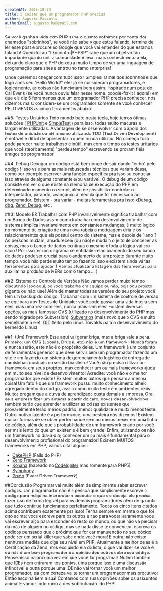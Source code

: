 ```yaml
---
createdAt: 2018-10-24
title: 5 coisas que um programador PHP precisa
author: Augusto Pascutti
authorEmail: augusto.hp@gmail.com
---
```


Se você ganha a vida com PHP sabe o quanto sofremos por conta dos chamados "sobrinhos", se você não sabe o que estou falando, termine de ler esse post e procure no Google que você vai entender do que estamos falando! Quem foi ao "I Encontro|PHPSP" sabe que um objetivo tão importante quanto unir a comunidade é levar mais conhecimento a ela, deixando claro que o PHP deixou a muito tempo de ser uma linguagem de programação para sites e entrou no ramo enterprise! 

Onde queremos chegar com tudo isso? Simples! O mal dos sobrinhos é que logo após seu "Hello World!" eles já se consideram programadores, e logicamente, as coisas não funcionam bem assim. Inspirado [num post do Cal Evans](http://blog.calevans.com/2009/02/09/5-tools-every-php-developer-should-master/) (se você nunca ouviu falar nesse nome, google-for-it ! agora!) em que ele diz 5 ferramentas que um programador PHP precisa conhecer, nós dizemos mais: considere-se um programador somente se você conhecer PELO MENOS as cinco ferramentas abaixo! 

##5: Testes Unitários
Todo mundo bate nesta tecla, hoje temos ótimas soluções ( [PHPUnit](http://www.phpunit.de/) e [SimpleTest](http://www.simpletest.org/) ) para isso, todas muito maduras e largamente utilizadas. A vantagem de se desenvolver com o apoio dos testes de unidade ou até mesmo utilizando TDD (Test Driven Development) é notável e díficil de apresentar a quem nunca utilizou. No começo tudo pode parecer muito trabalhoso e inútil, mas com o tempo os testes unitários que você (teoricamente) "perdeu tempo" escrevendo se provam fiéis amigos do programador.

##4: Debug
Debugar um código está bem longe de sair dando "echo" pelo código ! Isso vale para as mais rebuscadas técnicas que variam dessa, como por exemplo escrever uma função específica pra isso ou controlar isso através de alguma constante e/ou variável. O debug de um código consiste em ver o que existe na memória de execução do PHP em determinado momento do script, além de possíbilitar controlar o interpretador, parando, avançando a medida que for necessário ao programador. Existem - pra variar - muitas ferramentas pra isso: [xDebug](http://www.xdebug.org/), [dbg](http://www.nusphere.com/products/php_debugger.htm), [Zend_Debug](http://www.zend.com/en/community/pdt), etc ...

##3: Modelo ER
Trabalhar com PHP invariavelmente significa trabalhar com um Banco de Dados assim como trabalhar com desenvolvimento de sistemas implica invariavelmente em constantes mudanças; é muito lógico no momento de criação de uma nova tabela a modelagem dela e os relacionamentos que ela possui dentro do sistema, mas e depois de 1 ano ? As pessoas mudam, amadurecem (ou não) e mudam o jeito de conceber as coisas, mas o banco de dados continua o mesmo e toda a lógica vai pro saco ! Por isso ter um diagrama de entidade-relacionamento do seu banco de dados pode ser crucial para o andamento de um projeto durante muito tempo, você não perde muito tempo fazendo isso e existem ainda várias ferramentas para ajudar!
( Vamos atualizar a listagem das ferramentas para auxiliar na produão de MERs com o tempo ... )

##2: Sistema de Controle de Versões
Não vamos perder muito tempo discutindo isso aqui, se você trabalha em equipe ou não, seja seu projeto gigante ou não: use! Além de manter todas as versões do seu projeto você têm um backup do código. Trabalhar com um sistema de controle de versão se equipara aos Testes de Unidade: você pode passar uma vida inteira sem eles, mas uma vez com eles, nunca mais sem eles!
Existem diversas opções, as mais famosas: [CVS](http://ximbiot.com/cvs/wiki/) (utilizado no desenvolvimento do PHP mas sendo migrado pro Subversion), [Subversion](http://subversion.tigris.org/) (mais novo que o CVS e muito semelhante a ele), [GIT](http://git-scm.com/) (feito pelo Linus Torvalds para o desenvolvimento do kernel do Linux)

##1: (Um) Framework
Esse aqui vai gerar briga, mas a briga vale a pena. Primeiro: um CMS (Joomla, Drupal, etc) não é um framework ! Nunca foram e nunca serão, este não é o propósito deles. Um framework é um conjunto de ferramentas genérico que deve servir bem um programador fazendo um site e um fazendo um sistema de gerenciamento logístico de entrega de camisinhas musicais no sertão brasileiro!
Você não precisa utilizar um framework em seus projetos, mas conhecer um ou mais frameworks ajuda em muito seu nível de desenvolvimento! Acredite: você não é o melhor programador que existe ! Existem muitos outros que pensam a mesma coisa! Um fato é que um framework possui muito conhecimento alheio agregado dentro do código, assim como muito teste em ambientes reais.
Muitos pregam que a curva de aprendizado custa demais a empresa. Ora, se a empresa fizer um sistema a partir do zero, novos desenvolvedores também terão que aprender a utilizar as coisas existentes que provavelmente terão menos padrão, menos qualidade e muito menos teste. Outro motivo latente é a performance, uma besteira nós dizemos! Existem muitas formas de se obter performance sem ao menos mexer em uma linha de código, além de que a probabilidade de um framework criado por você ser mais lento do que um existente é bem grande!
Enfim, utilizando ou não um framework no dia-a-dia; conhecer um ou mais é fundamental para o desenvolvimento profissional do programador! Existem MUITOS frameworks em PHP, vamos citar alguns:

*   [CakePHP](http://www.cakephp.org/) (Rails do PHP)
*   [Zend Framework](http://framework.zend.com)
*   [Kohana](http://www.kohanaphp.com) (baseado no [CodeIgniter](http://www.codeigniter.com) mas somente para PHP5)
*   [Symphony](http://www.symfony-project.org/)
*   [Prado](http://www.pradosoft.com/) (Event Driven Framework)

##Conclusão
Programar vai muito além de simplimente saber escrever códigos. Um programador não é a pessoa que simplismente escreve o código para máquina interpretar e executar o que ele deseja, ele precisa fazer isso de forma legível para os demais programadores além de garantir que tudo continue funcionando perfeitamente. Todos os cinco itens citados acima contribuem exatemente pra isso!
Tenha sempre em mente o que foi dito acima: você escreve para os outros e não para você! Raramente você vai escrever algo para esconder do resto do mundo, ou que não vá precisar da mão de alguém no código, mas se nada disse te convenceu, escreva os códigos pensando que o próximo que for dar manutenção no seu código pode ser um serial killer que sabe onde você mora! E outra; não existe nenhuma medida que diga seu nível em PHP. Atualmente a melhor delas é a Certificação da Zend, mas excluindo ela da lista, o que vai dizer se você é ou não é um bom programador é a opinião dos outros sobre seu código. Pense nisso na próxima vez em que você for programar!
Notem também que IDEs nem entraram nos pontos, uma porque isso é uma discussão infindável e outra porque uma IDE não vai tornar você um melhor programador, ela com certeza vai te tornar um programador mais produtivo! Então escolha bem a sua!
Contamos com suas opiniões sobre os asssuntos acima! E vamos indo rumo a des-sobrinhação  do PHP!